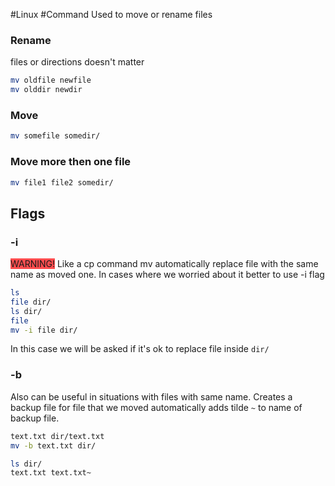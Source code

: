 #Linux #Command 
Used to move or rename files
### Rename
files or directions doesn't matter
```bash
mv oldfile newfile
mv olddir newdir
```

### Move
```bash
mv somefile somedir/
```

### Move more then one file 
```bash
mv file1 file2 somedir/
```

## Flags
### -i
<span style="background:#ff4d4f">WARNING!</span> Like a cp command mv automatically replace file with the same name as moved one. In cases where we worried about it better to use -i flag
```bash
ls
file dir/
ls dir/
file
mv -i file dir/
```
In this case we will be asked if it's ok to replace file inside `dir/`

### -b
Also can be useful in situations with files with same name. Creates a backup file for file that we moved automatically adds tilde `~` to name of backup file.
```bash
text.txt dir/text.txt
mv -b text.txt dir/

ls dir/
text.txt text.txt~
```

